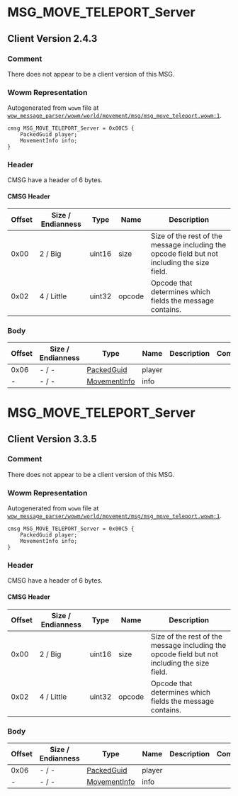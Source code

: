 # MSG_MOVE_TELEPORT_Server

## Client Version 2.4.3

### Comment

There does not appear to be a client version of this MSG.

### Wowm Representation

Autogenerated from `wowm` file at [`wow_message_parser/wowm/world/movement/msg/msg_move_teleport.wowm:1`](https://github.com/gtker/wow_messages/tree/main/wow_message_parser/wowm/world/movement/msg/msg_move_teleport.wowm#L1).
```rust,ignore
cmsg MSG_MOVE_TELEPORT_Server = 0x00C5 {
    PackedGuid player;
    MovementInfo info;
}
```
### Header

CMSG have a header of 6 bytes.

#### CMSG Header

| Offset | Size / Endianness | Type   | Name   | Description |
| ------ | ----------------- | ------ | ------ | ----------- |
| 0x00   | 2 / Big           | uint16 | size   | Size of the rest of the message including the opcode field but not including the size field.|
| 0x02   | 4 / Little        | uint32 | opcode | Opcode that determines which fields the message contains.|

### Body

| Offset | Size / Endianness | Type | Name | Description | Comment |
| ------ | ----------------- | ---- | ---- | ----------- | ------- |
| 0x06 | - / - | [PackedGuid](../spec/packed-guid.md) | player |  |  |
| - | - / - | [MovementInfo](movementinfo.md) | info |  |  |

# MSG_MOVE_TELEPORT_Server

## Client Version 3.3.5

### Comment

There does not appear to be a client version of this MSG.

### Wowm Representation

Autogenerated from `wowm` file at [`wow_message_parser/wowm/world/movement/msg/msg_move_teleport.wowm:1`](https://github.com/gtker/wow_messages/tree/main/wow_message_parser/wowm/world/movement/msg/msg_move_teleport.wowm#L1).
```rust,ignore
cmsg MSG_MOVE_TELEPORT_Server = 0x00C5 {
    PackedGuid player;
    MovementInfo info;
}
```
### Header

CMSG have a header of 6 bytes.

#### CMSG Header

| Offset | Size / Endianness | Type   | Name   | Description |
| ------ | ----------------- | ------ | ------ | ----------- |
| 0x00   | 2 / Big           | uint16 | size   | Size of the rest of the message including the opcode field but not including the size field.|
| 0x02   | 4 / Little        | uint32 | opcode | Opcode that determines which fields the message contains.|

### Body

| Offset | Size / Endianness | Type | Name | Description | Comment |
| ------ | ----------------- | ---- | ---- | ----------- | ------- |
| 0x06 | - / - | [PackedGuid](../spec/packed-guid.md) | player |  |  |
| - | - / - | [MovementInfo](movementinfo.md) | info |  |  |

